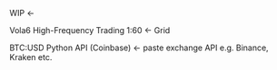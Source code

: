 WIP <- 



Vola6 High-Frequency Trading 1:60 <- Grid 



BTC:USD Python API (Coinbase) <- paste exchange API e.g. Binance, Kraken etc. 
